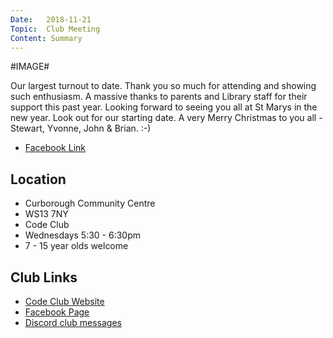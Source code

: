 ```yaml
---
Date:   2018-11-21
Topic:  Club Meeting
Content: Summary
---
```

#IMAGE#

Our largest turnout to date. Thank you so much for attending and showing such enthusiasm. A massive thanks to parents and Library staff for their support this past year. Looking forward to seeing you all at St Marys in the new year. Look out for our starting date. A very Merry Christmas to you all - Stewart, Yvonne, John & Brian. :-)

* [Facebook Link](https://www.facebook.com/1481985248595237/posts/1798375423622883/)

## Location

* Curborough Community Centre
* WS13 7NY
* Code Club
* Wednesdays 5:30 - 6:30pm
* 7 - 15 year olds welcome

## Club Links

* [Code Club Website](https://lichfield-code-club.github.io/)
* [Facebook Page](https://www.facebook.com/LichfieldCoders)
* [Discord club messages](https://discord.gg/szz6xGK)
